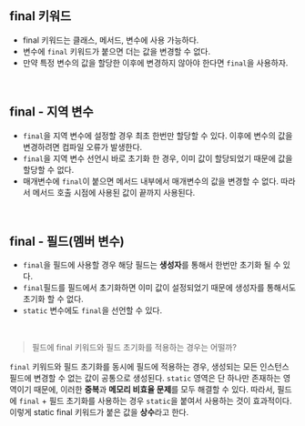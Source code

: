 ## final 키워드

* final 키워드는 클래스, 메서드, 변수에 사용 가능하다.
* 변수에 ``final`` 키워드가 붙으면 더는 값을 변경할 수 없다.
* 만약 특정 변수의 값을 할당한 이후에 변경하지 않아야 한다면 ``final``을 사용하자.

<br>

## final - 지역 변수

* ``final``을 지역 변수에 설정할 경우 최초 한번만 할당할 수 있다. 이후에 변수의 값을 변경하려면 컴파일 오류가 발생한다.
* ``final``을 지역 변수 선언시 바로 초기화 한 경우, 이미 값이 할당되었기 때문에 값을 할당할 수 없다.
* 매개변수에 ``final``이 붙으면 메서드 내부에서 매개변수의 값을 변경할 수 없다. 따라서 메서드 호출 시점에 사용된 값이 끝까지 사용된다.

<br>

## final - 필드(멤버 변수)

* ``final``을 필드에 사용할 경우 해당 필드는 **생성자**를 통해서 한번만 초기화 될 수 있다.
* ``final``필드를 필드에서 초기화하면 이미 값이 설정되었기 때문에 생성자를 통해서도 초기화 할 수 없다.
* ``static`` 변수에도 ``final``을 선언할 수 있다.

<br>

> 필드에 final 키워드와 필드 초기화를 적용하는 경우는 어떨까?

``final`` 키워드와 필드 초기화를 동시에 필드에 적용하는 경우, 생성되는 모든 인스턴스 필드에 변경할 수 없는 값이 공통으로 생성된다.
``static`` 영역은 단 하나만 존재하는 영역이기 때문에, 이러한 **중복**과 **메모리 비효율 문제**를 모두 해결할 수 있다.
따라서, 필드에 ``final`` + 필드 초기화를 사용하는 경우 ``static``을 붙여서 사용하는 것이 효과적이다.
이렇게 static final 키워드가 붙은 값을 **상수**라고 한다.
